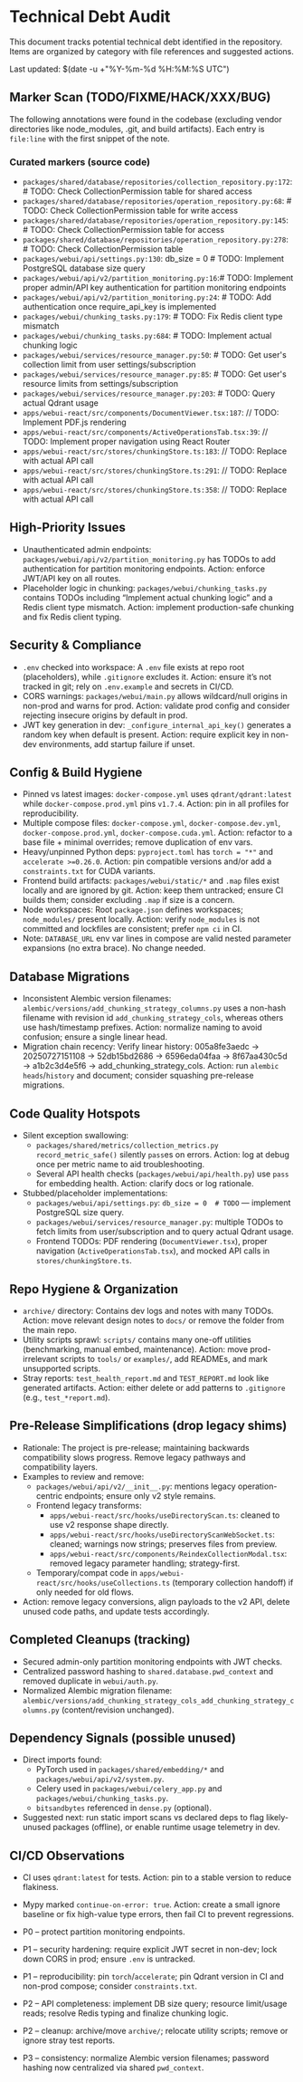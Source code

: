 # Technical Debt Audit

This document tracks potential technical debt identified in the repository. Items are organized by category with file references and suggested actions.

Last updated: $(date -u +"%Y-%m-%d %H:%M:%S UTC")

## Marker Scan (TODO/FIXME/HACK/XXX/BUG)

The following annotations were found in the codebase (excluding vendor directories like node_modules, .git, and build artifacts). Each entry is `file:line` with the first snippet of the note.

### Curated markers (source code)

- `packages/shared/database/repositories/collection_repository.py:172`:            # TODO: Check CollectionPermission table for shared access
- `packages/shared/database/repositories/operation_repository.py:68`:                # TODO: Check CollectionPermission table for write access
- `packages/shared/database/repositories/operation_repository.py:145`:            # TODO: Check CollectionPermission table for access
- `packages/shared/database/repositories/operation_repository.py:278`:                # TODO: Check CollectionPermission table
- `packages/webui/api/settings.py:130`:    db_size = 0  # TODO: Implement PostgreSQL database size query
- `packages/webui/api/v2/partition_monitoring.py:16`:# TODO: Implement proper admin/API key authentication for partition monitoring endpoints
- `packages/webui/api/v2/partition_monitoring.py:24`:    # TODO: Add authentication once require_api_key is implemented
- `packages/webui/chunking_tasks.py:179`:            # TODO: Fix Redis client type mismatch
- `packages/webui/chunking_tasks.py:684`:                    # TODO: Implement actual chunking logic
- `packages/webui/services/resource_manager.py:50`:            # TODO: Get user's collection limit from user settings/subscription
- `packages/webui/services/resource_manager.py:85`:            # TODO: Get user's resource limits from settings/subscription
- `packages/webui/services/resource_manager.py:203`:            # TODO: Query actual Qdrant usage
- `apps/webui-react/src/components/DocumentViewer.tsx:187`:              // TODO: Implement PDF.js rendering
- `apps/webui-react/src/components/ActiveOperationsTab.tsx:39`:    // TODO: Implement proper navigation using React Router
- `apps/webui-react/src/stores/chunkingStore.ts:183`:          // TODO: Replace with actual API call
- `apps/webui-react/src/stores/chunkingStore.ts:291`:          // TODO: Replace with actual API call
- `apps/webui-react/src/stores/chunkingStore.ts:358`:          // TODO: Replace with actual API call


## High-Priority Issues
- Unauthenticated admin endpoints: `packages/webui/api/v2/partition_monitoring.py` has TODOs to add authentication for partition monitoring endpoints. Action: enforce JWT/API key on all routes.
- Placeholder logic in chunking: `packages/webui/chunking_tasks.py` contains TODOs including “Implement actual chunking logic” and a Redis client type mismatch. Action: implement production-safe chunking and fix Redis client typing.

## Security & Compliance
- `.env` checked into workspace: A `.env` file exists at repo root (placeholders), while `.gitignore` excludes it. Action: ensure it’s not tracked in git; rely on `.env.example` and secrets in CI/CD.
- CORS warnings: `packages/webui/main.py` allows wildcard/null origins in non-prod and warns for prod. Action: validate prod config and consider rejecting insecure origins by default in prod.
- JWT key generation in dev: `_configure_internal_api_key()` generates a random key when default is present. Action: require explicit key in non-dev environments, add startup failure if unset.

## Config & Build Hygiene
- Pinned vs latest images: `docker-compose.yml` uses `qdrant/qdrant:latest` while `docker-compose.prod.yml` pins `v1.7.4`. Action: pin in all profiles for reproducibility.
- Multiple compose files: `docker-compose.yml`, `docker-compose.dev.yml`, `docker-compose.prod.yml`, `docker-compose.cuda.yml`. Action: refactor to a base file + minimal overrides; remove duplication of env vars.
- Heavy/unpinned Python deps: `pyproject.toml` has `torch = "*"` and `accelerate >=0.26.0`. Action: pin compatible versions and/or add a `constraints.txt` for CUDA variants.
- Frontend build artifacts: `packages/webui/static/*` and `.map` files exist locally and are ignored by git. Action: keep them untracked; ensure CI builds them; consider excluding `.map` if size is a concern.
- Node workspaces: Root `package.json` defines workspaces; `node_modules/` present locally. Action: verify `node_modules` is not committed and lockfiles are consistent; prefer `npm ci` in CI.
 - Note: `DATABASE_URL` env var lines in compose are valid nested parameter expansions (no extra brace). No change needed.

## Database Migrations
- Inconsistent Alembic version filenames: `alembic/versions/add_chunking_strategy_columns.py` uses a non-hash filename with revision id `add_chunking_strategy_cols`, whereas others use hash/timestamp prefixes. Action: normalize naming to avoid confusion; ensure a single linear head.
- Migration chain recency: Verify linear history: 005a8fe3aedc → 20250727151108 → 52db15bd2686 → 6596eda04faa → 8f67aa430c5d → a1b2c3d4e5f6 → add_chunking_strategy_cols. Action: run `alembic heads`/`history` and document; consider squashing pre-release migrations.

## Code Quality Hotspots
- Silent exception swallowing:
  - `packages/shared/metrics/collection_metrics.py` `record_metric_safe()` silently `pass`es on errors. Action: log at debug once per metric name to aid troubleshooting.
  - Several API health checks (`packages/webui/api/health.py`) use `pass` for embedding health. Action: clarify docs or log rationale.
- Stubbed/placeholder implementations:
  - `packages/webui/api/settings.py`: `db_size = 0  # TODO` — implement PostgreSQL size query.
  - `packages/webui/services/resource_manager.py`: multiple TODOs to fetch limits from user/subscription and to query actual Qdrant usage.
  - Frontend TODOs: PDF rendering (`DocumentViewer.tsx`), proper navigation (`ActiveOperationsTab.tsx`), and mocked API calls in `stores/chunkingStore.ts`.

## Repo Hygiene & Organization
- `archive/` directory: Contains dev logs and notes with many TODOs. Action: move relevant design notes to `docs/` or remove the folder from the main repo.
- Utility scripts sprawl: `scripts/` contains many one-off utilities (benchmarking, manual embed, maintenance). Action: move prod-irrelevant scripts to `tools/` or `examples/`, add READMEs, and mark unsupported scripts.
- Stray reports: `test_health_report.md` and `TEST_REPORT.md` look like generated artifacts. Action: either delete or add patterns to `.gitignore` (e.g., `test_*report.md`).

## Pre‑Release Simplifications (drop legacy shims)
- Rationale: The project is pre-release; maintaining backwards compatibility slows progress. Remove legacy pathways and compatibility layers.
- Examples to review and remove:
  - `packages/webui/api/v2/__init__.py`: mentions legacy operation-centric endpoints; ensure only v2 style remains.
  - Frontend legacy transforms:
    - `apps/webui-react/src/hooks/useDirectoryScan.ts`: cleaned to use v2 response shape directly.
    - `apps/webui-react/src/hooks/useDirectoryScanWebSocket.ts`: cleaned; warnings now strings; preserves files from preview.
    - `apps/webui-react/src/components/ReindexCollectionModal.tsx`: removed legacy parameter handling; strategy-first.
  - Temporary/compat code in `apps/webui-react/src/hooks/useCollections.ts` (temporary collection handoff) if only needed for old flows.
- Action: remove legacy conversions, align payloads to the v2 API, delete unused code paths, and update tests accordingly.

## Completed Cleanups (tracking)
- Secured admin-only partition monitoring endpoints with JWT checks.
- Centralized password hashing to `shared.database.pwd_context` and removed duplicate in `webui/auth.py`.
- Normalized Alembic migration filename: `alembic/versions/add_chunking_strategy_cols_add_chunking_strategy_columns.py` (content/revision unchanged).

## Dependency Signals (possible unused)
- Direct imports found:
  - PyTorch used in `packages/shared/embedding/*` and `packages/webui/api/v2/system.py`.
  - Celery used in `packages/webui/celery_app.py` and `packages/webui/chunking_tasks.py`.
  - `bitsandbytes` referenced in `dense.py` (optional).
- Suggested next: run static import scans vs declared deps to flag likely-unused packages (offline), or enable runtime usage telemetry in dev.

## CI/CD Observations
- CI uses `qdrant:latest` for tests. Action: pin to a stable version to reduce flakiness.
- Mypy marked `continue-on-error: true`. Action: create a small ignore baseline or fix high-value type errors, then fail CI to prevent regressions.

- P0 – protect partition monitoring endpoints.
- P1 – security hardening: require explicit JWT secret in non-dev; lock down CORS in prod; ensure `.env` is untracked.
- P1 – reproducibility: pin `torch`/`accelerate`; pin Qdrant version in CI and non-prod compose; consider `constraints.txt`.
- P2 – API completeness: implement DB size query; resource limit/usage reads; resolve Redis typing and finalize chunking logic.
- P2 – cleanup: archive/move `archive/`; relocate utility scripts; remove or ignore stray test reports.
- P3 – consistency: normalize Alembic version filenames; password hashing now centralized via shared `pwd_context`.
